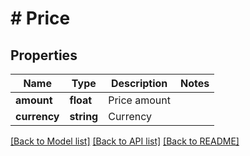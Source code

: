 # # Price

## Properties

Name | Type | Description | Notes
------------ | ------------- | ------------- | -------------
**amount** | **float** | Price amount |
**currency** | **string** | Currency |

[[Back to Model list]](../../README.md#models) [[Back to API list]](../../README.md#endpoints) [[Back to README]](../../README.md)

